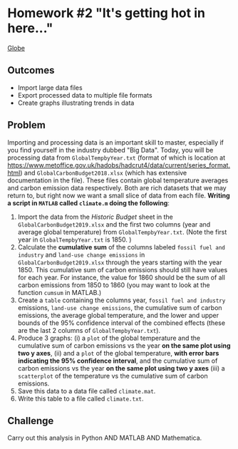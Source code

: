 # Homework #2 "It's getting hot in here..."

[Globe](climatechange.jpg)

## Outcomes
- Import large data files 
- Export processed data to multiple file formats
- Create graphs illustrating trends in data

## Problem 
Importing and processing data is an important skill to master, especially if you find yourself in the industry dubbed "Big Data". Today, you will be processing data from `GlobalTempbyYear.txt` (format of which is location at https://www.metoffice.gov.uk/hadobs/hadcrut4/data/current/series_format.html) and `GlobalCarbonBudget2018.xlsx` (which has extensive documentation in the file). These files contain global temperature averages and carbon emission data respectively. Both are rich datasets that we may return to, but right now we want a small slice of data from each file. **Writing a script in `MATLAB` called `climate.m` doing the following**:
 
1. Import the data from the *Historic Budget* sheet in the `GlobalCarbonBudget2019.xlsx` and the first two columns (year and average global temperature) from `GlobalTempbyYear.txt`. (Note the first year in `GlobalTempbyYear.txt` is 1850. )
1. Calculate the **cumulative sum** of the columns labeled `fossil fuel and industry` and `land-use change emissions` in `GlobalCarbonBudget2019.xlsx` through the years starting with the year 1850. This cumulative sum of carbon emissions should still have values for each year. For instance, the value for 1860 should be the sum of all carbon emissions from 1850 to 1860 (you may want to look at the function `cumsum` in MATLAB.)
1. Create a `table` containing the columns year, `fossil fuel and industry` emissions, `land-use change emissions`, the cumulative sum of carbon emissions, the average global temperature, and the lower and upper bounds of the 95% confidence interval of the combined effects (these are the last 2 columns of `GlobalTempbyYear.txt`).
1. Produce 3 graphs: (i) a `plot` of the global temperature and the cumulative sum of carbon emissions vs the year **on the same plot using two y axes**, (ii) and a `plot` of the global temperature, **with error bars indicating the 95% confidence interval**, and the cumulative sum of carbon emissions vs the year **on the same plot using two y axes** (iii) a `scatterplot` of the temperature vs the cumulative sum of carbon emissions.  
1. Save this data to a data file called `climate.mat`.
1. Write this table to a file called `climate.txt`.

## Challenge
Carry out this analysis in Python AND MATLAB AND Mathematica.